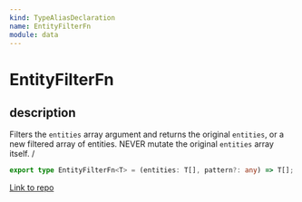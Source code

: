 ```yaml
---
kind: TypeAliasDeclaration
name: EntityFilterFn
module: data
---
```


# EntityFilterFn

## description

Filters the `entities` array argument and returns the original `entities`,
or a new filtered array of entities.
NEVER mutate the original `entities` array itself.
/

```ts
export type EntityFilterFn<T> = (entities: T[], pattern?: any) => T[];
```

[Link to repo](https://github.com/ngrx/platform/blob/master/modules/data/src/entity-metadata/entity-filters.ts#L6-L6)
